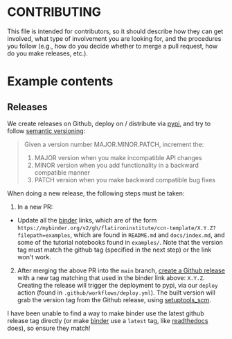 # CONTRIBUTING

This file is intended for contributors, so it should describe how they can get
involved, what type of involvement you are looking for, and the procedures you
follow (e.g., how do you decide whether to merge a pull request, how do you make
releases, etc.).

# Example contents

## Releases

We create releases on Github, deploy on / distribute via [pypi](https://pypi.org/), and try to follow [semantic versioning](https://semver.org/):

> Given a version number MAJOR.MINOR.PATCH, increment the:
> 1. MAJOR version when you make incompatible API changes
> 2. MINOR version when you add functionality in a backward compatible manner
> 3. PATCH version when you make backward compatible bug fixes

When doing a new release, the following steps must be taken:
1. In a new PR:
  - Update all the [binder](https://mybinder.org) links, which are of the form `https://mybinder.org/v2/gh/flatironinstitute/ccn-template/X.Y.Z?filepath=examples`, which are found in `README.md` and `docs/index.md`, and some of the tutorial notebooks found in `examples/`. Note that the version tag must match the github tag (specified in the next step) or the link won't work.
2. After merging the above PR into the `main` branch, [create a Github release](https://docs.github.com/en/repositories/releasing-projects-on-github/managing-releases-in-a-repository) with a new tag matching that used in the binder link above: `X.Y.Z`. Creating the release will trigger the deployment to pypi, via our `deploy` action (found in `.github/workflows/deploy.yml`). The built version will grab the version tag from the Github release, using [setuptools_scm](https://github.com/pypa/setuptools_scm).

I have been unable to find a way to make binder use the latest github release tag directly (or make [binder](https://mybinder.org) use a `latest` tag, like [readthedocs](https://readthedocs.org/) does), so ensure they match!


